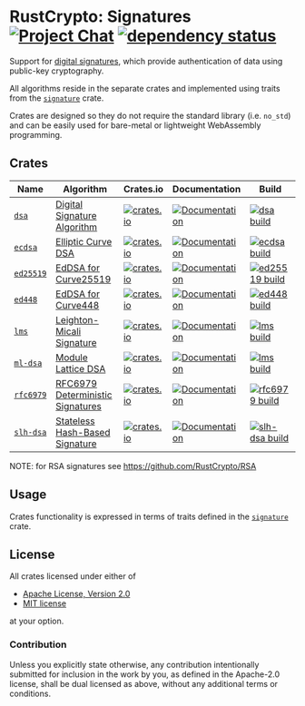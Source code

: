 # RustCrypto: Signatures [![Project Chat][chat-image]][chat-link] [![dependency status][deps-image]][deps-link]

Support for [digital signatures][1], which provide authentication of data using
public-key cryptography.

All algorithms reside in the separate crates and implemented using traits from
the [`signature`](https://docs.rs/signature/) crate.

Crates are designed so they do not require the standard library (i.e. `no_std`)
and can be easily used for bare-metal or lightweight WebAssembly programming.

## Crates

| Name        | Algorithm | Crates.io | Documentation | Build |
|-------------|-----------|-----------|---------------|-------|
| [`dsa`]     | [Digital Signature Algorithm](https://en.wikipedia.org/wiki/Digital_Signature_Algorithm) | [![crates.io](https://img.shields.io/crates/v/dsa.svg)](https://crates.io/crates/dsa) | [![Documentation](https://docs.rs/dsa/badge.svg)](https://docs.rs/dsa) | [![dsa build](https://github.com/RustCrypto/signatures/workflows/dsa/badge.svg?branch=master&event=push)](https://github.com/RustCrypto/signatures/actions?query=workflow%3Adsa)
| [`ecdsa`]   | [Elliptic Curve DSA](https://en.wikipedia.org/wiki/Elliptic_Curve_Digital_Signature_Algorithm) | [![crates.io](https://img.shields.io/crates/v/ecdsa.svg)](https://crates.io/crates/ecdsa) | [![Documentation](https://docs.rs/ecdsa/badge.svg)](https://docs.rs/ecdsa) | [![ecdsa build](https://github.com/RustCrypto/signatures/workflows/ecdsa/badge.svg?branch=master&event=push)](https://github.com/RustCrypto/signatures/actions?query=workflow%3Aecdsa) |
| [`ed25519`] | [EdDSA for Curve25519](https://en.wikipedia.org/wiki/EdDSA#Ed25519) | [![crates.io](https://img.shields.io/crates/v/ed25519.svg)](https://crates.io/crates/ed25519) | [![Documentation](https://docs.rs/ed25519/badge.svg)](https://docs.rs/ed25519) | [![ed25519 build](https://github.com/RustCrypto/signatures/workflows/ed25519/badge.svg?branch=master&event=push)](https://github.com/RustCrypto/signatures/actions?query=workflow%3Aed25519)
| [`ed448`] | [EdDSA for Curve448](https://en.wikipedia.org/wiki/EdDSA#Ed448) | [![crates.io](https://img.shields.io/crates/v/ed448-signature.svg)](https://crates.io/crates/ed448-signature) | [![Documentation](https://docs.rs/ed448-signature/badge.svg)](https://docs.rs/ed448-signature) | [![ed448 build](https://github.com/RustCrypto/signatures/actions/workflows/ed448.yml/badge.svg)](https://github.com/RustCrypto/signatures/actions/workflows/ed448.yml)
| [`lms`] | [Leighton-Micali Signature](https://datatracker.ietf.org/doc/html/rfc8554) | [![crates.io](https://img.shields.io/crates/v/lms-signature.svg)](https://crates.io/crates/lms-signature) | [![Documentation](https://docs.rs/lms-signature/badge.svg)](https://docs.rs/ed25519) | [![lms build](https://github.com/RustCrypto/signatures/actions/workflows/lms.yml/badge.svg)](https://github.com/RustCrypto/signatures/actions/workflows/lms.yml)
| [`ml-dsa`] | [Module Lattice DSA](https://csrc.nist.gov/pubs/fips/204/ipd) | [![crates.io](https://img.shields.io/crates/v/ml-dsa.svg)](https://crates.io/crates/ml-dsa) | [![Documentation](https://docs.rs/ml-dsa/badge.svg)](https://docs.rs/ml-dsa) | [![lms build](https://github.com/RustCrypto/signatures/actions/workflows/ml-dsa.yml/badge.svg)](https://github.com/RustCrypto/signatures/actions/workflows/lms.yml)
| [`rfc6979`] | [RFC6979 Deterministic Signatures](https://datatracker.ietf.org/doc/html/rfc6979) | [![crates.io](https://img.shields.io/crates/v/rfc6979.svg)](https://crates.io/crates/rfc6979) | [![Documentation](https://docs.rs/rfc6979/badge.svg)](https://docs.rs/rfc6979) | [![rfc6979 build](https://github.com/RustCrypto/signatures/actions/workflows/rfc6979.yml/badge.svg)](https://github.com/RustCrypto/signatures/actions/workflows/rfc6979.yml)
| [`slh-dsa`] | [Stateless Hash-Based Signature](https://nvlpubs.nist.gov/nistpubs/FIPS/NIST.FIPS.205.ipd.pdf) | [![crates.io](https://img.shields.io/crates/v/slh-dsa.svg)](https://crates.io/crates/slh-dsa) | [![Documentation](https://docs.rs/slh-dsa/badge.svg)](https://docs.rs/ed25519) | [![slh-dsa build](https://github.com/RustCrypto/signatures/actions/workflows/slh-dsa.yml/badge.svg)](https://github.com/RustCrypto/signatures/actions/workflows/slh-dsa.yml)

NOTE: for RSA signatures see <https://github.com/RustCrypto/RSA>

## Usage

Crates functionality is expressed in terms of traits defined in the [`signature`][2]
crate.

## License

All crates licensed under either of

 * [Apache License, Version 2.0](http://www.apache.org/licenses/LICENSE-2.0)
 * [MIT license](http://opensource.org/licenses/MIT)

at your option.

### Contribution

Unless you explicitly state otherwise, any contribution intentionally submitted
for inclusion in the work by you, as defined in the Apache-2.0 license, shall be
dual licensed as above, without any additional terms or conditions.

[//]: # (badges)

[chat-image]: https://img.shields.io/badge/zulip-join_chat-blue.svg
[chat-link]: https://rustcrypto.zulipchat.com/#narrow/stream/260048-signatures
[deps-image]: https://deps.rs/repo/github/RustCrypto/signatures/status.svg
[deps-link]: https://deps.rs/repo/github/RustCrypto/signatures

[//]: # (crates)

[`dsa`]: ./dsa
[`ecdsa`]: ./ecdsa
[`ed448`]: ./ed448
[`ed25519`]: ./ed25519
[`lms`]: ./lms
[`ml-dsa`]: ./ml-dsa
[`rfc6979`]: ./rfc6979
[`slh-dsa`]: ./slh-dsa

[//]: # (general links)

[1]: https://en.wikipedia.org/wiki/Digital_signature
[2]: https://docs.rs/signature
